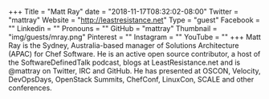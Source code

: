 +++
Title = "Matt Ray"
date = "2018-11-17T08:32:02-08:00"
Twitter = "mattray"
Website = "http://leastresistance.net"
Type = "guest"
Facebook = ""
Linkedin = ""
Pronouns = ""
GitHub = "mattray"
Thumbnail = "img/guests/mray.png"
Pinterest = ""
Instagram = ""
YouTube = ""
+++
Matt Ray is the Sydney, Australia-based manager of Solutions Architecture (APAC) for Chef Software. He is an active open source contributor, a host of the SoftwareDefinedTalk podcast, blogs at LeastResistance.net and is @mattray on Twitter, IRC and GitHub. He has presented at OSCON, Velocity, DevOpsDays, OpenStack Summits, ChefConf, LinuxCon, SCALE and other conferences.
